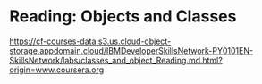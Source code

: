 # Reading: Objects and Classes

https://cf-courses-data.s3.us.cloud-object-storage.appdomain.cloud/IBMDeveloperSkillsNetwork-PY0101EN-SkillsNetwork/labs/classes_and_object_Reading.md.html?origin=www.coursera.org
